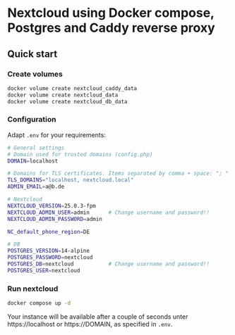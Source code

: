 # Nextcloud using Docker compose, Postgres and Caddy reverse proxy

## Quick start

### Create volumes

```bash
docker volume create nextcloud_caddy_data
docker volume create nextcloud_data
docker volume create nextcloud_db_data
```

### Configuration

Adapt `.env` for your requirements:

```bash
# General settings
# Domain used for trusted domains (config.php)
DOMAIN=localhost

# Domains for TLS certificates. Items separated by comma + space: "; "
TLS_DOMAINS="localhost, nextcloud.local"
ADMIN_EMAIL=a@b.de

# Nextcloud
NEXTCLOUD_VERSION=25.0.3-fpm
NEXTCLOUD_ADMIN_USER=admin      # Change username and password!!
NEXTCLOUD_ADMIN_PASSWORD=admin

NC_default_phone_region=DE

# DB
POSTGRES_VERSION=14-alpine
POSTGRES_PASSWORD=nextcloud
POSTGRES_DB=nextcloud           # Change username and password!!
POSTGRES_USER=nextcloud
```

### Run nextcloud

```bash
docker compose up -d
```

Your instance will be available after a couple of seconds unter https://localhost or https://DOMAIN, as specified in `.env`.
